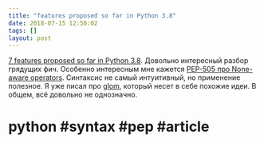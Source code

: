 ```yaml
---
title: "features proposed so far in Python 3.8"
date: 2018-07-15 12:50:02
tags: []
layout: post
---
```


[7 features proposed so far in Python 3.8](https://hackernoon.com/7-features-proposed-so-far-in-python-3-8-acb0d97c83c8). Довольно интересный разбор грядущих фич. Особенно интересным мне кажется [PEP-505 про None-aware operators](https://www.python.org/dev/peps/pep-0505/). Синтаксис не самый интуитивный, но применение полезное. Я уже писал про [glom](https://t.me/itgram_channel/143), который несет в себе похожие идеи. В общем, всё довольно не однозначно.

# python #syntax #pep #article
